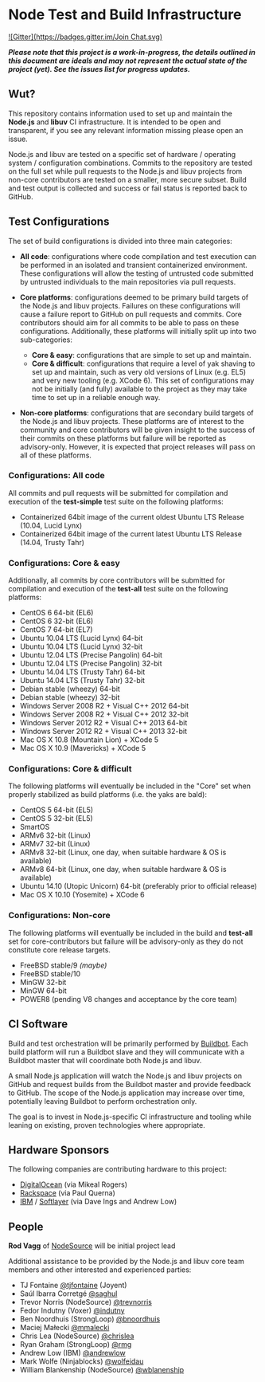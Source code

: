 Node Test and Build Infrastructure
==================================
[![Gitter](https://badges.gitter.im/Join Chat.svg)](https://gitter.im/iojs/build?utm_source=badge&utm_medium=badge&utm_campaign=pr-badge&utm_content=badge)

***Please note that this project is a work-in-progress, the details outlined in this document are ideals and may not represent the actual state of the project (yet). See the issues list for progress updates.***

Wut?
----

This repository contains information used to set up and maintain the **Node.js** and **libuv** CI infrastructure. It is intended to be open and transparent, if you see any relevant information missing please open an issue.

Node.js and libuv are tested on a specific set of hardware / operating system / configuration combinations. Commits to the repository are tested on the full set while pull requests to the Node.js and libuv projects from non-core contributors are tested on a smaller, more secure subset. Build and test output is collected and success or fail status is reported back to GitHub.

Test Configurations
-------------------

The set of build configurations is divided into three main categories:

* **All code**: configurations where code compilation and test execution can be performed in an isolated and transient containerized environment. These configurations will allow the testing of untrusted code submitted by untrusted individuals to the main repositories via pull requests.

* **Core platforms**: configurations deemed to be primary build targets of the Node.js and libuv projects. Failures on these configurations will cause a failure report to GitHub on pull requests and commits. Core contributors should aim for all commits to be able to pass on these configurations. Additionally, these platforms will initially split up into two sub-categories:

  - **Core & easy**: configurations that are simple to set up and maintain.
  - **Core & difficult**: configurations that require a level of yak shaving to set up and maintain, such as very old versions of Linux (e.g. EL5) and very new tooling (e.g. XCode 6). This set of configurations may not be initially (and fully) available to the project as they may take time to set up in a reliable enough way.

* **Non-core platforms**: configurations that are secondary build targets of the Node.js and libuv projects. These platforms are of interest to the community and core contributors will be given insight to the success of their commits on these platforms but failure will be reported as advisory-only. However, it is expected that project releases will pass on all of these platforms.


### Configurations: All code

All commits and pull requests will be submitted for compilation and execution of the **test-simple** test suite on the following platforms:

  * Containerized 64bit image of the current oldest Ubuntu LTS Release (10.04, Lucid Lynx)
  * Containerized 64bit image of the current latest Ubuntu LTS Release (14.04, Trusty Tahr)

### Configurations: Core & easy

Additionally, all commits by core contributors will be submitted for compilation and execution of the **test-all** test suite on the following platforms:

  * CentOS 6 64-bit (EL6)
  * CentOS 6 32-bit (EL6)
  * CentOS 7 64-bit (EL7)
  * Ubuntu 10.04 LTS (Lucid Lynx) 64-bit
  * Ubuntu 10.04 LTS (Lucid Lynx) 32-bit
  * Ubuntu 12.04 LTS (Precise Pangolin) 64-bit
  * Ubuntu 12.04 LTS (Precise Pangolin) 32-bit
  * Ubuntu 14.04 LTS (Trusty Tahr) 64-bit
  * Ubuntu 14.04 LTS (Trusty Tahr) 32-bit
  * Debian stable (wheezy) 64-bit
  * Debian stable (wheezy) 32-bit
  * Windows Server 2008 R2 + Visual C++ 2012 64-bit
  * Windows Server 2008 R2 + Visual C++ 2012 32-bit
  * Windows Server 2012 R2 + Visual C++ 2013 64-bit
  * Windows Server 2012 R2 + Visual C++ 2013 32-bit
  * Mac OS X 10.8 (Mountain Lion) + XCode 5
  * Mac OS X 10.9 (Mavericks) + XCode 5

### Configurations: Core & difficult

The following platforms will eventually be included in the "Core" set when properly stabilized as build platforms (i.e. the yaks are bald):

  * CentOS 5 64-bit (EL5)
  * CentOS 5 32-bit (EL5)
  * SmartOS
  * ARMv6 32-bit (Linux)
  * ARMv7 32-bit (Linux)
  * ARMv8 32-bit (Linux, one day, when suitable hardware & OS is available)
  * ARMv8 64-bit (Linux, one day, when suitable hardware & OS is available)
  * Ubuntu 14.10 (Utopic Unicorn) 64-bit (preferably prior to official release)
  * Mac OS X 10.10 (Yosemite) + XCode 6

### Configurations: Non-core

The following platforms will eventually be included in the build and **test-all** set for core-contributors but failure will be advisory-only as they do not constitute core release targets.

  * FreeBSD stable/9 *(maybe)*
  * FreeBSD stable/10
  * MinGW 32-bit
  * MinGW 64-bit
  * POWER8 (pending V8 changes and acceptance by the core team)


CI Software
-----------

Build and test orchestration will be primarily performed by [Buildbot](http://buildbot.net/). Each build platform will run a Buildbot slave and they will communicate with a Buildbot master that will coordinate both Node.js and libuv.

A small Node.js application will watch the Node.js and libuv projects on GitHub and request builds from the Buildbot master and provide feedback to GitHub. The scope of the Node.js application may increase over time, potentially leaving Buildbot to perform orchestration only.

The goal is to invest in Node.js-specific CI infrastructure and tooling while leaning on existing, proven technologies where appropriate.


Hardware Sponsors
-----------------

The following companies are contributing hardware to this project:

* [DigitalOcean](http://digitalocean.com/) (via Mikeal Rogers)
* [Rackspace](http://rackspace.com/) (via Paul Querna)
* [IBM](http://www.ibm.com/) / [Softlayer](http://www.softlayer.com/) (via Dave Ings and Andrew Low)


People
------

**Rod Vagg** of [NodeSource](https://nodesource.com) will be initial project lead

Additional assistance to be provided by the Node.js and libuv core team members and other interested and experienced parties:

* TJ Fontaine [@tjfontaine](https://github.com/tjfontaine) (Joyent)
* Saúl Ibarra Corretgé [@saghul](https://github.com/saghul)
* Trevor Norris (NodeSource) [@trevnorris](https://github.com/trevnorris)
* Fedor Indutny (Voxer) [@indutny](https://github.com/indutny)
* Ben Noordhuis (StrongLoop) [@bnoordhuis](https://github.com/bnoordhuis)
* Maciej Małecki [@mmalecki](https://github.com/mmalecki)
* Chris Lea (NodeSource) [@chrislea](https://github.com/chrislea)
* Ryan Graham (StrongLoop) [@rmg](https://github.com/rmg)
* Andrew Low (IBM) [@andrewlow](https://github.com/andrewlow)
* Mark Wolfe (Ninjablocks) [@wolfeidau](https://github.com/wolfeidau)
* William Blankenship (NodeSource) [@wblanenship](https://github.com/wblankenship)
